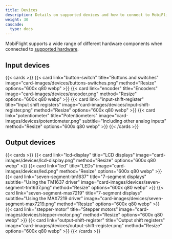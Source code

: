```yaml
---
title: Devices
description: Details on supported devices and how to connect to MobiFlight
weight: 30
cascade:
  type: docs
---
```


MobiFlight supports a wide range of different hardware components when connected to [supported hardware](../hardware).

## Input devices

{{< cards >}}
{{< card link="button-switch" title="Buttons and switches" image="card-images/devices/buttons-switches.png" method="Resize" options="600x q80 webp" >}}
{{< card link="encoder" title="Encoders" image="card-images/devices/encoder.png" method="Resize" options="600x q80 webp" >}}
{{< card link="input-shift-register" title="Input shift registers" image="card-images/devices/input-shift-register.png" method="Resize" options="600x q80 webp" >}}
{{< card link="potentiometer" title="Potentiometers" image="card-images/devices/potentiometer.png" subtitle="Including other analog inputs" method="Resize" options="600x q80 webp" >}}
{{< /cards >}}

## Output devices

{{< cards >}}
{{< card link="lcd-display" title="LCD displays" image="card-images/devices/lcd-display.png" method="Resize" options="600x q80 webp" >}}
{{< card link="led" title="LEDs" image="card-images/devices/led.png" method="Resize" options="600x q80 webp" >}}
{{< card link="seven-segment-tm1637" title="7-segment displays" subtitle="Using the TM1637 driver" image="card-images/devices/seven-segment-tm1637.png" method="Resize" options="600x q80 webp" >}}
{{< card link="seven-segment-max7219" title="7-segment displays" subtitle="Using the MAX7219 driver" image="card-images/devices/seven-segment-max7219.png" method="Resize" options="600x q80 webp" >}}
{{< card link="stepper-motor" title="Stepper motors" image="card-images/devices/stepper-motor.png" method="Resize" options="600x q80 webp" >}}
{{< card link="output-shift-register" title="Output shift registers" image="card-images/devices/output-shift-register.png" method="Resize" options="600x q80 webp" >}}
{{< /cards >}}
